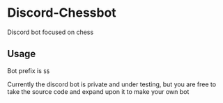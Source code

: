 # Discord-Chessbot
Discord bot focused on chess

## Usage
Bot prefix is `$$`

Currently the discord bot is private and under testing, but you are free to take the source code and expand upon it to make your own bot
